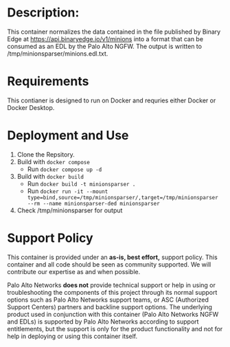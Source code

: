 # Description: 
This container normalizes the data contained in the file published by Binary Edge at https://api.binaryedge.io/v1/minions into a format that can be consumed as an EDL by the Palo Alto NGFW.  The output is written to /tmp/minionsparser/minions.edl.txt.

# Requirements
This contianer is designed to run on Docker and requries either Docker or Docker Desktop.  

# Deployment and Use
1. Clone the Repsitory.
2. Build with `docker compose`
    - Run `docker compose up -d`
2. Build with `docker build`
    - Run `docker build -t minionsparser .`
    - Run `docker run -it --mount type=bind,source=/tmp/minionsparser/,target=/tmp/minionsparser --rm --name minionsparser-ded minionsparser`
3. Check /tmp/minionsparser for output

# Support Policy

This container is provided under an **as-is, best effort,** support policy. This container and all code should be seen as community supported.  We will contribute our expertise as and when possible. 

Palo Alto Networks **does not** provide technical support or help in using or troubleshooting the components of this project through its normal support options such as Palo Alto Networks support teams, or ASC (Authorized Support Centers) partners and backline support options. The underlying product used in conjunction with this container (Palo Alto Networks NGFW and EDLs) is supported by Palo Alto Networks according to support entitlements, but the support is only for the product functionality and not for help in deploying or using this container itself. 
